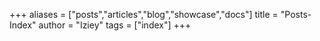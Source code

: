 +++
aliases = ["posts","articles","blog","showcase","docs"]
title = "Posts-Index"
author = "Iziey"
tags = ["index"]
+++
